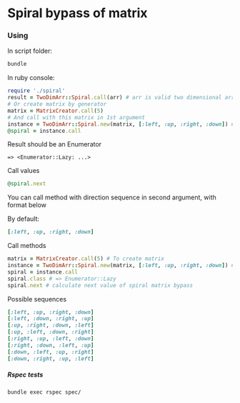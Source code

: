 # Spiral bypass of matrix

### Using

In script folder:
```bash
bundle
```

In ruby console:
```ruby
require './spiral'
result = TwoDimArr::Spiral.call(arr) # arr is valid two dimensional array with values other than 1..10
# Or create matrix by generator
matrix = MatrixCreator.call(5)
# And call with this matrix in 1st argument
instance = TwoDimArr::Spiral.new(matrix, [:left, :up, :right, :down]) # Create new instance of Spiral class
@spiral = instance.call
```
Result should be an Enumerator
```
=> <Enumerator::Lazy: ...> 
```
Call values
```ruby
@spiral.next
```

You can call method with direction sequence in second argument, with format below

By default:
```ruby
[:left, :up, :right, :down]
```

Call methods
```ruby
matrix = MatrixCreator.call(5) # To create matrix
instance = TwoDimArr::Spiral.new(matrix, [:left, :up, :right, :down]) # to create new instance of Spiral class
spiral = instance.call
spiral.class # => Enumerator::Lazy
spiral.next # calculate next value of spiral matrix bypass
```

Possible sequences
```ruby
[:left, :up, :right, :down]
[:left, :down, :right, :up]
[:up, :right, :down, :left]
[:up, :left, :down, :right]
[:right, :up, :left, :down]
[:right, :down, :left, :up]
[:down, :left, :up, :right]
[:down, :right, :up, :left]
```
##### Rspec tests
```bash
bundle exec rspec spec/
```
